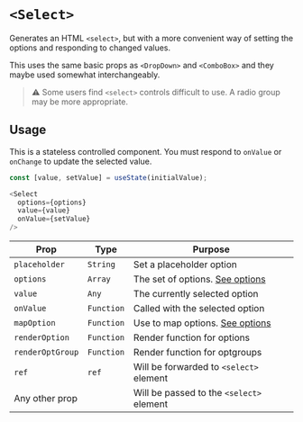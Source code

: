 # `<Select>`

Generates an HTML `<select>`, but with a more convenient way of setting the options and responding to changed values.

This uses the same basic props as `<DropDown>` and `<ComboBox>` and they maybe used somewhat interchangeably.

> :warning: Some users find `<select>` controls difficult to use.  A radio group may be more appropriate.

## Usage

This is a stateless controlled component.  You must respond to `onValue` or `onChange` to update the selected value.

```js
const [value, setValue] = useState(initialValue);

<Select
  options={options}
  value={value}
  onValue={setValue}
/>
```

| Prop             | Type       | Purpose                                  |
| ----             | ----       | ----                                     |
| `placeholder`    | `String`   | Set a placeholder option                 |
| `options`        | `Array`    | The set of options. [See options][1]     |
| `value`          | `Any`      | The currently selected option            |
| `onValue`        | `Function` | Called with the selected option          |
| `mapOption`      | `Function` | Use to map options. [See options][1]     |
| `renderOption`   | `Function` | Render function for options              |
| `renderOptGroup` | `Function` | Render function for optgroups            |
| `ref`            | `ref`      | Will be forwarded to `<select>` element  |
| Any other prop   |            | Will be passed to the `<select>` element |

[1]: options.md
